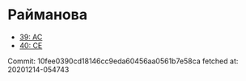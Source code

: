 # Райманова
- [39: AC](39.md)
- [40: CE](40.md)

Commit: 10fee0390cd18146cc9eda60456aa0561b7e58ca
 fetched at: 20201214-054743

